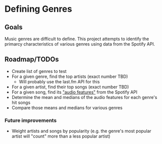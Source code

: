 # Defining Genres

## Goals

Music genres are difficult to define. This project attempts to identify the primarcy characteristics of various genres using data from the Spotify API.

## Roadmap/TODOs

* Create list of genres to test
* For a given genre, find the top artists (exact number TBD)
  * Will probably use the last.fm API for this
* For a given artist, find their top songs (exact number TBD)
* For a given song, find its ["audio features"](https://developer.spotify.com/web-api/get-audio-features/) from the Spotify API
* Determine the mean and medians of the audio features for each genre's hit songs
* Compare those means and medians for various genres

### Future improvements

* Weight artists and songs by popularity (e.g. the genre's most popular artist will "count" more than a less popular artist)
